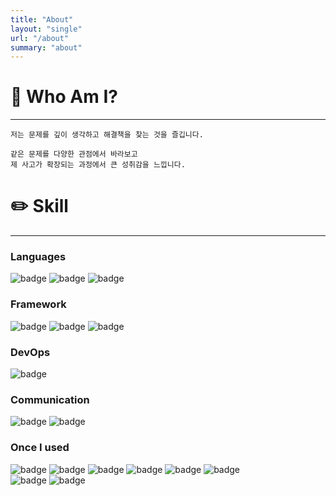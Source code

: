 ```yaml
---
title: "About"
layout: "single"
url: "/about"
summary: "about"
---
```


# 🤔 Who Am I?
---
    저는 문제를 깊이 생각하고 해결책을 찾는 것을 즐깁니다.

    같은 문제를 다양한 관점에서 바라보고    
    제 사고가 확장되는 과정에서 큰 성취감을 느낍니다.

# ✏️ Skill
---
### **Languages**
![badge](https://img.shields.io/badge/Java-black?style=flat&logo=openjdk&logoColor=white) ![badge](https://img.shields.io/badge/Javascript-F7DF1E?style=flat&logo=javascript&logoColor=white) ![badge](https://img.shields.io/badge/Oracle-F80000?style=flat&logo=oracle&logoColor=white) 

### **Framework**
![badge](https://img.shields.io/badge/Spring-6DB33F?style=flat&logo=spring&logoColor=white) ![badge](https://img.shields.io/badge/SpringBoot-6DB33F?style=flat&logo=springboot&logoColor=white) ![badge](https://img.shields.io/badge/Mybatis--CD0000?style=flat)

### **DevOps**
![badge](https://img.shields.io/badge/AWS-232F3E?style=flat&logo=amazonwebservices&logoColor=white)

### **Communication**
![badge](https://img.shields.io/badge/Groupware-003c83) ![badge](https://img.shields.io/badge/Teams-5255aa)

### **Once I used**
![badge](https://img.shields.io/badge/C++-00599C?style=flat&logo=cplusplus&logoColor=white)
![badge](https://img.shields.io/badge/Python-3776AB?style=flat&logo=python&logoColor=white)
![badge](https://img.shields.io/badge/Typescript-3178C6?style=flat&logo=typescript&logoColor=white)
![badge](https://img.shields.io/badge/PostgreSQL-4169E1?style=flat&logo=postgresql&logoColor=white)
![badge](https://img.shields.io/badge/Node.js-5FA04E?style=flat&logo=nodedotjs&logoColor=white)
![badge](https://img.shields.io/badge/Hibernate-59666C?style=flat&logo=hibernate&logoColor=white)  
![badge](https://img.shields.io/badge/GCP-4285F4?style=flat&logo=googlecloud&logoColor=white)
![badge](https://img.shields.io/badge/Bigquery-669DF6?style=flat&logo=googlebigquery&logoColor=white)